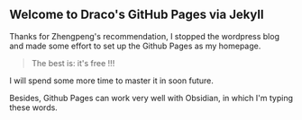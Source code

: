 ## Welcome to Draco's GitHub Pages via Jekyll

Thanks for Zhengpeng's recommendation, I stopped the wordpress blog and made some effort to set up the Github Pages as my homepage.
> The best is: it's free !!! 

I will spend some more time to master it in soon future. 

Besides, Github Pages can work very well with Obsidian, in which I'm typing these words. 






